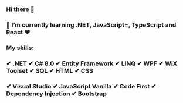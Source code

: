 ### Hi there 👋
### 🌱 I’m currently learning .NET, JavaScript=, TypeScript and React ❤
### My skills:
### ✔ .NET ✔ C# 8.0 ✔ Entity Framework ✔ LINQ ✔ WPF ✔ WiX Toolset ✔ SQL ✔ HTML ✔ CSS
### ✔ Visual Studio ✔ JavaScript Vanilla ✔ Code First ✔ Dependency Injection ✔ Bootstrap
 


<!--
**patrykj369/patrykj369** is a ✨ _special_ ✨ repository because its `README.md` (this file) appears on your GitHub profile.

Here are some ideas to get you started:

- 🔭 I’m currently working on ...
- 🌱 I’m currently learning ...
- 👯 I’m looking to collaborate on ...
- 🤔 I’m looking for help with ...
- 💬 Ask me about ...
- 📫 How to reach me: ...
- 😄 Pronouns: ...
- ⚡ Fun fact: ...
-->
